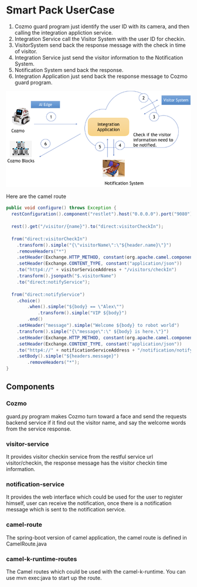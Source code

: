 # Smart Pack UserCase

1. Cozmo guard program just identify the user ID with its camera,  and then calling the integration appliction service.
2. Integration Service call the Visitor System with the user ID for checkin.
3. VisitorSystem send back the response message with the check in time of visitor.
4. Integration Service just send the visitor information to the Notification System.
5. Notification System send back the response.
6. Integration Application just send back the response message to Cozmo guard program.



![image-system](./image-system.png)



 Here are the camel route
```java
public void configure() throws Exception {
  restConfiguration().component("restlet").host("0.0.0.0").port("9080");

  rest().get("/visitor/{name}").to("direct:visitorCheckIn");

  from("direct:visitorCheckIn")
    .transform().simple("{\"visitorName\":\"${header.name}\"}")
    .removeHeaders("*")
    .setHeader(Exchange.HTTP_METHOD, constant(org.apache.camel.component.http4.HttpMethods.POST))
    .setHeader(Exchange.CONTENT_TYPE, constant("application/json"))
    .to("http4://" + visitorServiceAddress + "/visitors/checkIn")
    .transform().jsonpath("$.visitorName")
    .to("direct:notifyService");

  from("direct:notifyService")
    .choice()
        .when().simple("${body} == \"Alex\"")
            .transform().simple("VIP ${body}")
        .end()
    .setHeader("message").simple("Welcome ${body} to robot world")
    .transform().simple("{\"message\":\" ${body} is here.\"}")
    .setHeader(Exchange.HTTP_METHOD, constant(org.apache.camel.component.http4.HttpMethods.POST))
    .setHeader(Exchange.CONTENT_TYPE, constant("application/json"))
    .to("http4://" + notificationServiceAddress + "/notification/notify")
    .setBody().simple("${headers.message}")
        .removeHeaders("*");
}

```

## Components

### Cozmo

guard.py program makes Cozmo turn toward a face and send the requests backend service if it
find out the visitor name, and say the welcome words from the service response.

### visitor-service

It provides visitor checkin service from the restful service url visitor/checkin, the response message has the visitor checkin time information. 

### notification-service

It provides the web interface which could be used for the user to register himself,  user can receive the notification, once there is a notification message which is sent to the notification service. 

### camel-route

The spring-boot version of camel application, the camel route is defined in CamelRoute.java

### camel-k-runtime-routes

The Camel routes which could be used with the camel-k-runtime. You can use mvn exec:java to start up the route.



